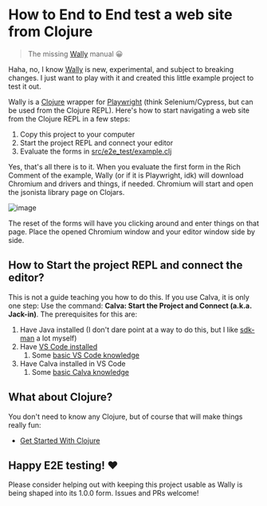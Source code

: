 # How to End to End test a web site from Clojure

> The missing [Wally](https://github.com/pfeodrippe/wally) manual 😀

Haha, no, I know [Wally](https://github.com/pfeodrippe/wally) is new, experimental, and subject to breaking changes. I just want to play with it and created this little example project to test it out.

Wally is a [Clojure](https://clojure.org) wrapper for [Playwright](https://playwright.dev/) (think Selenium/Cypress, but can be used from the Clojure REPL). Here's how to start navigating a web site from the Clojure REPL in a few steps:

1. Copy this project to your computer
1. Start the project REPL and connect your editor
1. Evaluate the forms in [src/e2e_test/example.clj](src/e2e_test/example.clj)

Yes, that's all there is to it. When you evaluate the first form in the Rich Comment of the example, Wally (or if it is Playwright, idk) will download Chromium and drivers and things, if needed. Chromium will start and open the jsonista library page on Clojars.

![image](https://user-images.githubusercontent.com/30010/228603083-9a800133-e5a2-4c81-9116-756aa92512ba.png)

The reset of the forms will have you clicking around and enter things on that page. Place the opened Chromium window and your editor window side by side.

## How to Start the project REPL and connect the editor?

This is not a guide teaching you how to do this. If you use Calva, it is only one step: Use the command: **Calva: Start the Project and Connect (a.k.a. Jack-in)**. The prerequisites for this are:

1. Have Java installed (I don't dare point at a way to do this, but I like [sdk-man](https://sdkman.io/) a lot myself)
1. Have [VS Code installed](https://code.visualstudio.com/download)
    1. Some [basic VS Code knowledge](https://code.visualstudio.com/docs/introvideos/basics)
1. Have Calva installed in VS Code
    1. Some [basic Calva knowledge](https://calva.io/getting-started/#theres-a-getting-started-repl)

## What about Clojure?

You don't need to know any Clojure, but of course that will make things really fun:

* [Get Started With Clojure](https://calva.io/get-started-with-clojure/)

## Happy E2E testing! ♥️

Please consider helping out with keeping this project usable as Wally is being shaped into its 1.0.0 form. Issues and PRs welcome!
